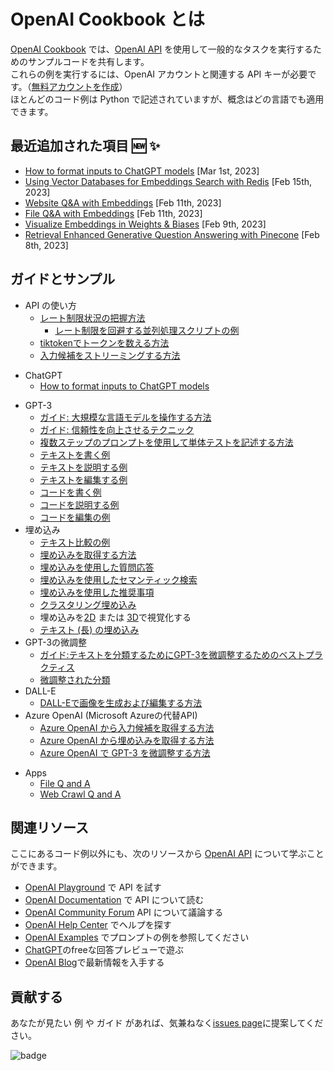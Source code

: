 # OpenAI Cookbook とは

[OpenAI Cookbook](https://github.com/openai/openai-cookbook) では、[OpenAI API] を使用して一般的なタスクを実行するためのサンプルコードを共有します。  
これらの例を実行するには、OpenAI アカウントと関連する API キーが必要です。（[無料アカウントを作成](https://beta.openai.com/signup)）  
ほとんどのコード例は Python で記述されていますが、概念はどの言語でも適用できます。  

## 最近追加された項目 🆕 ✨

- [How to format inputs to ChatGPT models](examples/How_to_format_inputs_to_ChatGPT_models.ipynb) [Mar 1st, 2023]
- [Using Vector Databases for Embeddings Search with Redis](https://github.com/openai/openai-cookbook/tree/main/examples/vector_databases/redis) [Feb 15th, 2023]
- [Website Q&A with Embeddings](https://github.com/openai/openai-cookbook/tree/main/apps/web-crawl-q-and-a) [Feb 11th, 2023]
- [File Q&A with Embeddings](https://github.com/openai/openai-cookbook/tree/main/apps/file-q-and-a) [Feb 11th, 2023]
- [Visualize Embeddings in Weights & Biases](https://github.com/openai/openai-cookbook/blob/main/examples/Visualizing_embeddings_in_W%26B.ipynb) [Feb 9th, 2023]
- [Retrieval Enhanced Generative Question Answering with Pinecone](https://github.com/openai/openai-cookbook/blob/main/examples/vector_databases/pinecone/Gen_QA.ipynb) [Feb 8th, 2023]

## ガイドとサンプル

* API の使い方
  * [レート制限状況の把握方法](examples/How_to_handle_rate_limits.ipynb)
    * [レート制限を回避する並列処理スクリプトの例](examples/api_request_parallel_processor.py)
  * [tiktokenでトークンを数える方法](examples/How_to_count_tokens_with_tiktoken.ipynb)
  * [入力候補をストリーミングする方法](examples/How_to_stream_completions.ipynb)
- ChatGPT
  - [How to format inputs to ChatGPT models](examples/How_to_format_inputs_to_ChatGPT_models.ipynb)
* GPT-3
  * [ガイド: 大規模な言語モデルを操作する方法](how_to_work_with_large_language_models.md)
  * [ガイド: 信頼性を向上させるテクニック](techniques_to_improve_reliability.md)
  * [複数ステップのプロンプトを使用して単体テストを記述する方法](examples/Unit_test_writing_using_a_multi-step_prompt.ipynb)
  * [テキストを書く例](text_writing_examples.md)
  * [テキストを説明する例](text_explanation_examples.md)
  * [テキストを編集する例](text_editing_examples.md)
  * [コードを書く例](code_writing_examples.md)
  * [コードを説明する例](code_explanation_examples.md)
  * [コードを編集の例](code_editing_examples.md)
* 埋め込み
  * [テキスト比較の例](text_comparison_examples.md)
  * [埋め込みを取得する方法](examples/Get_embeddings.ipynb)
  * [埋め込みを使用した質問応答](examples/Question_answering_using_embeddings.ipynb)
  * [埋め込みを使用したセマンティック検索](examples/Semantic_text_search_using_embeddings.ipynb)
  * [埋め込みを使用した推奨事項](examples/Recommendation_using_embeddings.ipynb)
  * [クラスタリング埋め込み](examples/Clustering.ipynb)
  * 埋め込みを[2D](examples/Visualizing_embeddings_in_2D.ipynb) または [3D](examples/Visualizing_embeddings_in_3D.ipynb)で視覚化する
  * [テキスト (長) の埋め込み](examples/Embedding_long_inputs.ipynb)
* GPT-3の微調整
  * [ガイド:テキストを分類するためにGPT-3を微調整するためのベストプラクティス](https://docs.google.com/document/d/1rqj7dkuvl7Byd5KQPUJRxc19BJt8wo0yHNwK84KfU3Q/edit)
  * [微調整された分類](examples/Fine-tuned_classification.ipynb)
* DALL-E
  * [DALL-Eで画像を生成および編集する方法](examples/dalle/Image_generations_edits_and_variations_with_DALL-E.ipynb)
* Azure OpenAI (Microsoft Azureの代替API)
  * [Azure OpenAI から入力候補を取得する方法](examples/azure/completions.ipynb)
  * [Azure OpenAI から埋め込みを取得する方法](examples/azure/embeddings.ipynb)
  * [Azure OpenAI で GPT-3 を微調整する方法](examples/azure/finetuning.ipynb)
- Apps
  - [File Q and A](apps/file-q-and-a/)
  - [Web Crawl Q and A](apps/web-crawl-q-and-a)

## 関連リソース

ここにあるコード例以外にも、次のリソースから [OpenAI API] について学ぶことができます。

* [OpenAI Playground] で API を試す
* [OpenAI Documentation] で API について読む
* [OpenAI Community Forum] API について議論する
* [OpenAI Help Center] でヘルプを探す
* [OpenAI Examples] でプロンプトの例を参照してください
* [ChatGPT]のfreeな回答プレビューで遊ぶ 
* [OpenAI Blog]で最新情報を入手する

## 貢献する

あなたが見たい 例 や ガイド があれば、気兼ねなく[issues page]に提案してください。


[ChatGPT]: https://chat.openai.com/
[OpenAI API]: https://openai.com/api/
[API Signup]: https://beta.openai.com/signup
[OpenAI Playground]: https://beta.openai.com/playground
[OpenAI Documentation]: https://beta.openai.com/docs/introduction
[OpenAI Community Forum]: https://community.openai.com/top?period=monthly
[OpenAI Help Center]: https://help.openai.com/en/
[OpenAI Examples]: https://beta.openai.com/examples
[OpenAI Blog]: https://openai.com/blog/
[issues page]: https://github.com/openai/openai-cookbook/issues

![badge](https://img.shields.io/endpoint.svg?url=https%3A%2F%2Fgezf7g7pd5.execute-api.ap-northeast-1.amazonaws.com%2Fdefault%2Fsource_up_to_date%3Fowner%3Dopenai%26repos%3Dopenai-cookbook%26ref%3Dmain%26path%3DREADME.md%26commit_hash%3Debef8ca97043e598b21be1682206b300d64e6f3d)


